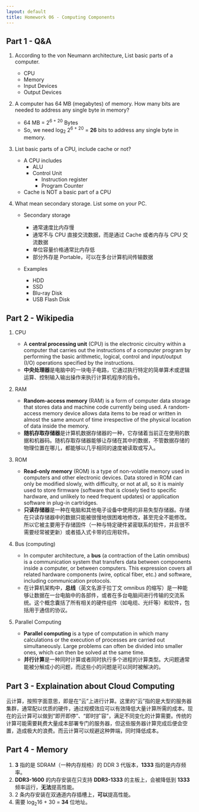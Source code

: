 ```yaml
---
layout: default
title: Homework 06 - Computing Components
---
```


## Part 1 - Q&A

1. According to the von Neumann architecture, List basic parts of a computer. 

    - CPU
    - Memory
    - Input Devices
    - Output Devices

2. A computer has 64 MB (megabytes) of memory. How many bits are needed to address any single byte in memory?

    - 64 MB = 2<sup>6 + 20</sup> Bytes
    - So, we need log<sub>2</sub> 2<sup>6 + 20</sup> = **26** bits to address any single byte in memory.

3. List basic parts of a CPU, include cache or not?

    - A CPU includes
      - ALU
      - Control Unit
        - Instruction register
        - Program Counter
    - Cache is NOT a basic part of a CPU

4. What mean secondary storage. List some on your PC. 

    - Secondary storage
      - 通常速度比内存慢
      - 通常不与 CPU 直接交流数据，而是通过 Cache 或者内存与 CPU 交流数据
      - 单位容量价格通常比内存低
      - 部分外存是 Portable，可以在多台计算机间传输数据

    - Examples
      - HDD
      - SSD
      - Blu-ray Disk
      - USB Flash Disk

## Part 2 - Wikipedia

1. CPU
    - A **central processing unit** (CPU) is the electronic circuitry within a computer that carries out the instructions of a computer program by performing the basic arithmetic, logical, control and input/output (I/O) operations specified by the instructions.
    - **中央处理器**是电脑中的一块电子电路，它通过执行特定的简单算术或逻辑运算、控制输入输出操作来执行计算机程序的指令。

2. RAM
    - **Random-access memory** (RAM) is a form of computer data storage that stores data and machine code currently being used. A random-access memory device allows data items to be read or written in almost the same amount of time irrespective of the physical location of data inside the memory.
    - **随机存取存储器**是计算机数据存储器的一种，它存储着当前正在使用的数据和机器码。随机存取存储器能够让存储在其中的数据，不管数据存储的物理位置在哪儿，都能够以几乎相同的速度被读取或写入。

3. ROM
    - **Read-only memory** (ROM) is a type of non-volatile memory used in computers and other electronic devices. Data stored in ROM can only be modified slowly, with difficulty, or not at all, so it is mainly used to store firmware (software that is closely tied to specific hardware, and unlikely to need frequent updates) or application software in plug-in cartridges. 
    - **只读存储器**是一种在电脑和其他电子设备中使用的非易失型存储器。存储在只读存储器中的数据只能被很慢地很困难地修改，甚至完全不能修改。所以它被主要用于存储固件（一种与特定硬件紧密联系的软件，并且很不需要经常被更新）或者插入式卡带的应用软件。

4. Bus (computing)

    - In computer architecture, a **bus** (a contraction of the Latin omnibus) is a communication system that transfers data between components inside a computer, or between computers. This expression covers all related hardware components (wire, optical fiber, etc.) and software, including communication protocols.
    - 在计算机架构中，**总线**（英文名源于拉丁文 omnibus 的缩写）是一种能够让数据在一台电脑中的各部件，或者在多台电脑间进行传输的交流系统。这个概念囊括了所有相关的硬件组件（如电缆、光纤等）和软件，包括用于通信的协议。

5. Parallel Computing
    - **Parallel computing** is a type of computation in which many calculations or the execution of processes are carried out simultaneously. Large problems can often be divided into smaller ones, which can then be solved at the same time. 
    - **并行计算**是一种同时计算或者同时执行多个进程的计算类型。大问题通常能被分解成小的问题，而这些小的问题是可以同时被解决的。

## Part 3 - Explaination about Cloud Computing

云计算，按照字面意思，即是在“云”上进行计算。这里的“云”指的是大型的服务器集群，通常配以优质的硬件，通过规模效应可以有效降低大量计算所需的成本。现在的云计算可以做到“即开即停”、“即时扩容”，满足不同变化的计算需要。传统的计算可能需要耗费大量成本部署专门的服务器，但这些服务器计算完成后便会空置，造成极大的浪费。而云计算可以规避这种弊端，同时降低成本。

## Part 4 - Memory

1. **3** 指的是 SDRAM（一种内存规格）的 DDR 3 代版本，**1333** 指的是内存频率。
2. **DDR3-1600** 的内存安装在只支持 **DDR3-1333** 的主板上，会被降低到 **1333** 频率运行，**无法**提高性能。
3. 2 条内存安装在双通道内存插槽上，**可以**提高性能。
4. 需要 log<sub>2</sub>16 + 30 = **34** 位地址。
